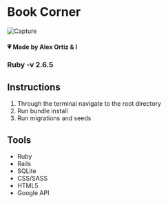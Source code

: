 # Book Corner
<img src="https://i.ibb.co/Z2rnMzN/Capture.png" alt="Capture" border="0">

#### :heartpulse: Made by Alex Ortiz & I 

### Ruby -v 2.6.5

## Instructions
<ol>
  <li>Through the terminal navigate to the root directory</li>
  <li>Run bundle install</li>
  <li>Run migrations and seeds</li>
</ol>

## Tools
<ul>
  <li>Ruby</li>
  <li>Rails</li>
  <li>SQLite</li>
  <li>CSS/SASS</li>
  <li>HTML5</li>
  <li>Google API</li>
</ul>

